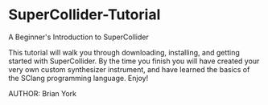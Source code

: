 # SuperCollider-Tutorial
A Beginner's Introduction to SuperCollider

This tutorial will walk you through downloading, installing, and getting started with SuperCollider.
By the time you finish you will have created your very own custom synthesizer instrument, and have learned
the basics of the SClang programming language.  Enjoy!

AUTHOR:
Brian York

